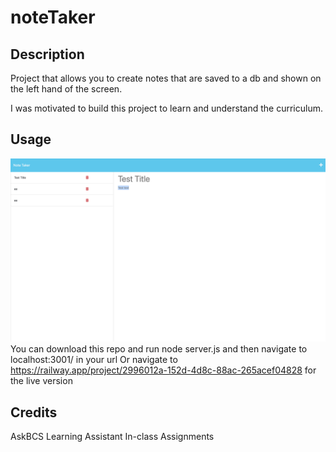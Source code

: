 # noteTaker

## Description
Project that allows you to create notes that are saved to a db and shown on the left hand of the screen.

I was motivated to build this project to learn and understand the curriculum.

## Usage
![noteTaker's note taking section, you can type and save notes or view previous notes](./public/assets/images/Screenshot%202023-10-01%20at%202.20.56%20PM.png)
You can download this repo and run node server.js and then navigate to localhost:3001/ in your url
Or  navigate to https://railway.app/project/2996012a-152d-4d8c-88ac-265acef04828 for the live version

## Credits
 AskBCS Learning Assistant
 In-class Assignments
